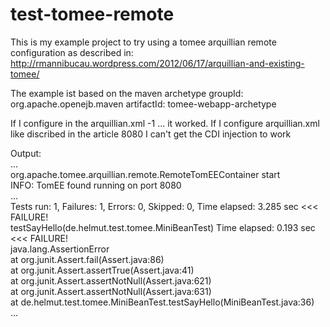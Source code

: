 test-tomee-remote
==========
This is my example project to try using a tomee arquillian remote configuration
as described in:
http://rmannibucau.wordpress.com/2012/06/17/arquillian-and-existing-tomee/

The example ist based on the maven archetype
groupId: org.apache.openejb.maven
artifactId: tomee-webapp-archetype

If I configure in the arquillian.xml
			<property name="httpPort">-1</property> ...
it worked. If I configure arquillian.xml like discribed in the article
			<property name="httpPort">8080</property>
I can't get the CDI injection to work

Output:<br />
...<br />
org.apache.tomee.arquillian.remote.RemoteTomEEContainer start<br />
INFO: TomEE found running on port 8080<br />
...<br />
Tests run: 1, Failures: 1, Errors: 0, Skipped: 0, Time elapsed: 3.285 sec <<< FAILURE!<br />
testSayHello(de.helmut.test.tomee.MiniBeanTest)  Time elapsed: 0.193 sec  <<< FAILURE!<br />
java.lang.AssertionError<br />
	at org.junit.Assert.fail(Assert.java:86)<br />
	at org.junit.Assert.assertTrue(Assert.java:41)<br />
	at org.junit.Assert.assertNotNull(Assert.java:621)<br />
	at org.junit.Assert.assertNotNull(Assert.java:631)<br />
	at de.helmut.test.tomee.MiniBeanTest.testSayHello(MiniBeanTest.java:36)<br />
...<br />
